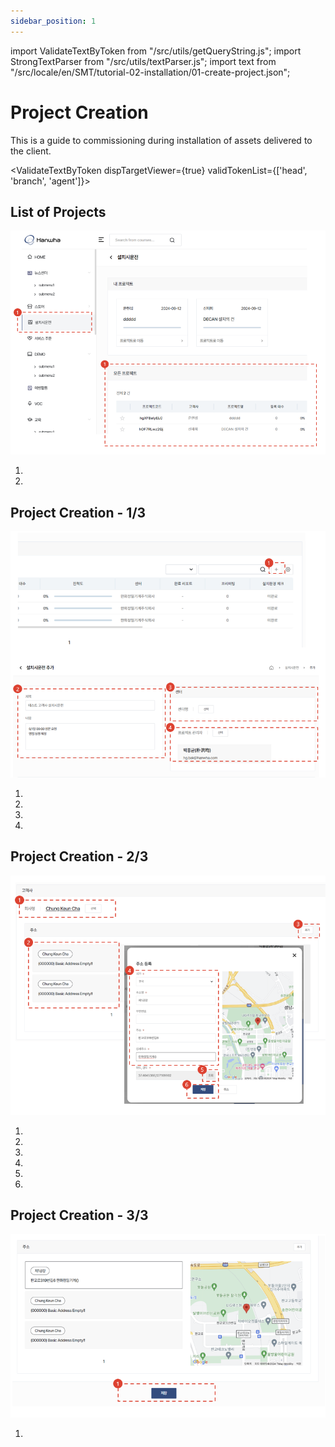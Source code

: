 ```yaml
---
sidebar_position: 1
---
```


import ValidateTextByToken from "/src/utils/getQueryString.js";
import StrongTextParser from "/src/utils/textParser.js";
import text from "/src/locale/en/SMT/tutorial-02-installation/01-create-project.json";

# Project Creation

This is a guide to commissioning during installation of assets delivered to the client.

<ValidateTextByToken dispTargetViewer={true} validTokenList={['head', 'branch', 'agent']}>

## List of Projects

![001](./img/001.png)

1. <StrongTextParser text={text.projectList01} />
1. <StrongTextParser text={text.projectList02} />

## Project Creation - 1/3

![002](./img/002.png)

1. <StrongTextParser text={text.step1CreateProject01} />
1. <StrongTextParser text={text.step1CreateProject02} />
1. <StrongTextParser text={text.step1CreateProject03} />
1. <StrongTextParser text={text.step1CreateProject04} />

## Project Creation - 2/3

![003](./img/003.png)

1. <StrongTextParser text={text.step2CreateProject01} />
1. <StrongTextParser text={text.step2CreateProject02} />
1. <StrongTextParser text={text.step2CreateProject03} />
1. <StrongTextParser text={text.step2CreateProject04} />
1. <StrongTextParser text={text.step2CreateProject05} />
1. <StrongTextParser text={text.step2CreateProject06} />

## Project Creation - 3/3

![004](./img/004.png)

1. <StrongTextParser text={text.step3CreateProject01} />

</ValidateTextByToken>